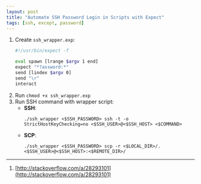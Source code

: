 ```yaml
---
layout: post
title: "Automate SSH Password Login in Scripts with Expect"
tags: [ssh, except, password]
---
```


1. Create `ssh_wrapper.exp`:
   ```bash
   #!/usr/bin/expect -f

   eval spawn [lrange $argv 1 end]
   expect "*?assword:*"
   send [lindex $argv 0]
   send "\r"
   interact
   ```
2. Run `chmod +x ssh_wrapper.exp`
3. Run SSH command with wrapper script:
    - **SSH**:
      ```
      ./ssh_wrapper <$SSH_PASSWORD> ssh -t -o StrictHostKeyChecking=no <$SSH_USER>@<$SSH_HOST> <$COMMAND>
      ```
    - **SCP**:
      ```
      ./ssh_wrapper <$SSH_PASSWORD> scp -r <$LOCAL_DIR>/. <$SSH_USER>@<$SSH_HOST>:<$REMOTE_DIR>/
      ```
  
---
1. [http://stackoverflow.com/a/28293101](http://stackoverflow.com/a/28293101)
